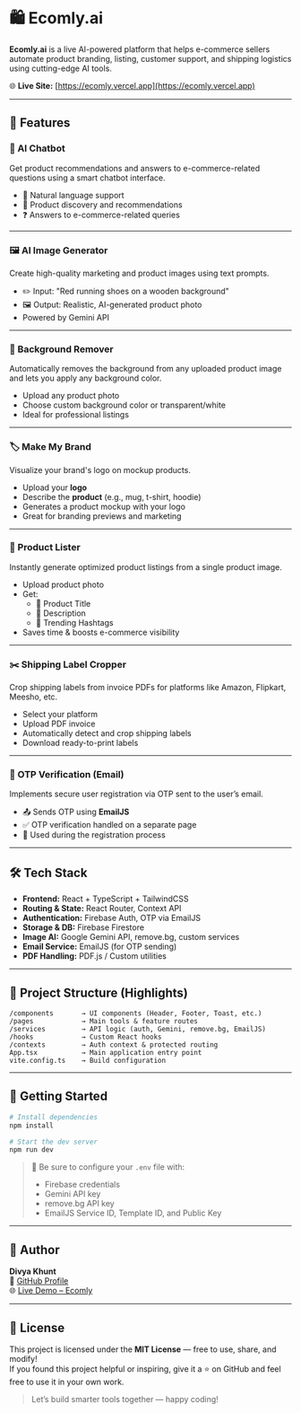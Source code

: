 # 🛍️ Ecomly.ai

**Ecomly.ai** is a live AI-powered platform that helps e-commerce sellers automate product branding, listing, customer support, and shipping logistics using cutting-edge AI tools.

🌐 **Live Site:** [https://ecomly.vercel.app](https://ecomly.vercel.app)

---

## 🚀 Features

### 🧠 AI Chatbot
Get product recommendations and answers to e-commerce-related questions using a smart chatbot interface.

- 🤖 Natural language support  
- 🛒 Product discovery and recommendations  
- ❓ Answers to e-commerce-related queries  

---

### 🖼️ AI Image Generator
Create high-quality marketing and product images using text prompts.

- ✏️ Input: "Red running shoes on a wooden background"  
- 🖼️ Output: Realistic, AI-generated product photo  
- Powered by Gemini API

---

### 🧽 Background Remover
Automatically removes the background from any uploaded product image and lets you apply any background color.

- Upload any product photo  
- Choose custom background color or transparent/white  
- Ideal for professional listings  

---

### 🏷️ Make My Brand
Visualize your brand's logo on mockup products.

- Upload your **logo**  
- Describe the **product** (e.g., mug, t-shirt, hoodie)  
- Generates a product mockup with your logo  
- Great for branding previews and marketing

---

### 📃 Product Lister
Instantly generate optimized product listings from a single product image.

- Upload product photo  
- Get:
  - 📌 Product Title  
  - 📝 Description  
  - 🔖 Trending Hashtags  
- Saves time & boosts e-commerce visibility

---

### ✂️ Shipping Label Cropper
Crop shipping labels from invoice PDFs for platforms like Amazon, Flipkart, Meesho, etc.

- Select your platform  
- Upload PDF invoice  
- Automatically detect and crop shipping labels  
- Download ready-to-print labels

---

### 📧 OTP Verification (Email)
Implements secure user registration via OTP sent to the user’s email.

- 📤 Sends OTP using **EmailJS**  
- ✅ OTP verification handled on a separate page  
- 🔐 Used during the registration process  

---

## 🛠️ Tech Stack

- **Frontend:** React + TypeScript + TailwindCSS  
- **Routing & State:** React Router, Context API  
- **Authentication:** Firebase Auth, OTP via EmailJS  
- **Storage & DB:** Firebase Firestore  
- **Image AI:** Google Gemini API, remove.bg, custom services  
- **Email Service:** EmailJS (for OTP sending)  
- **PDF Handling:** PDF.js / Custom utilities

---

## 📂 Project Structure (Highlights)

```
/components       → UI components (Header, Footer, Toast, etc.)
/pages            → Main tools & feature routes
/services         → API logic (auth, Gemini, remove.bg, EmailJS)
/hooks            → Custom React hooks
/contexts         → Auth context & protected routing
App.tsx           → Main application entry point
vite.config.ts    → Build configuration
```

---

## 📌 Getting Started

```bash
# Install dependencies
npm install

# Start the dev server
npm run dev
```

> 🔑 Be sure to configure your `.env` file with:
> - Firebase credentials  
> - Gemini API key
> - remove.bg API key
> - EmailJS Service ID, Template ID, and Public Key

---

## 👤 Author

**Divya Khunt**   
🔗 [GitHub Profile](https://github.com/divyakhunt)  
🌐 [Live Demo – Ecomly](https://ecomly.vercel.app)

---

## 📄 License

This project is licensed under the **MIT License** — free to use, share, and modify!  
If you found this project helpful or inspiring, give it a ⭐️ on GitHub and feel free to use it in your own work.

> Let’s build smarter tools together — happy coding!
